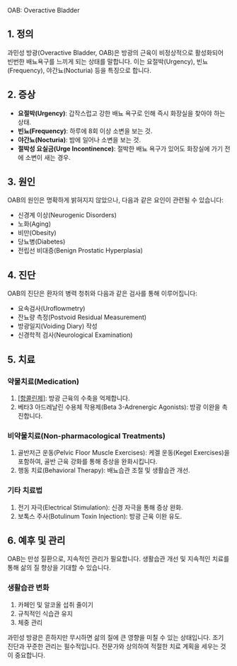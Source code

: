 OAB: Overactive Bladder

## 1. 정의
과민성 방광(Overactive Bladder, OAB)은 방광의 근육이 비정상적으로 활성화되어 빈번한 배뇨욕구를 느끼게 되는 상태를 말합니다. 이는 요절박(Urgency), 빈뇨(Frequency), 야간뇨(Nocturia) 등을 특징으로 합니다.

## 2. 증상
- **요절박(Urgency)**: 갑작스럽고 강한 배뇨 욕구로 인해 즉시 화장실을 찾아야 하는 상태.
- **빈뇨(Frequency)**: 하루에 8회 이상 소변을 보는 것.
- **야간뇨(Nocturia)**: 밤에 일어나 소변을 보는 것.
- **절박성 요실금(Urge Incontinence)**: 절박한 배뇨 욕구가 있어도 화장실에 가기 전에 소변이 새는 경우.

## 3. 원인
OAB의 원인은 명확하게 밝혀지지 않았으나, 다음과 같은 요인이 관련될 수 있습니다:
- 신경계 이상(Neurogenic Disorders)
- 노화(Aging)
- 비만(Obesity)
- 당뇨병(Diabetes)
- 전립선 비대증(Benign Prostatic Hyperplasia)

## 4. 진단
OAB의 진단은 환자의 병력 청취와 다음과 같은 검사를 통해 이루어집니다:
- 요속검사(Uroflowmetry)
- 잔뇨량 측정(Postvoid Residual Measurement)
- 방광일지(Voiding Diary) 작성
- 신경학적 검사(Neurological Examination)

## 5. 치료
### 약물치료(Medication)
1. [[항콜린제]](Anticholinergics): 방광 근육의 수축을 억제합니다.
2. 베타3 아드레날린 수용체 작용제(Beta 3-Adrenergic Agonists): 방광 이완을 촉진합니다.

### 비약물치료(Non-pharmacological Treatments)
1. 골반저근 운동(Pelvic Floor Muscle Exercises): 케겔 운동(Kegel Exercises)을 포함하여, 골반 근육 강화를 통해 증상을 완화시킵니다.
2. 행동 치료(Behavioral Therapy): 배뇨습관 조절 및 생활습관 개선.

### 기타 치료법 
1. 전기 자극(Electrical Stimulation): 신경 자극을 통해 증상 완화.
2. 보톡스 주사(Botulinum Toxin Injection): 방광 근육 이완 유도.

## 6. 예후 및 관리
OAB는 만성 질환으로, 지속적인 관리가 필요합니다. 생활습관 개선 및 지속적인 치료를 통해 삶의 질 향상을 기대할 수 있습니다.

### 생활습관 변화 
1. 카페인 및 알코올 섭취 줄이기
2. 규칙적인 식습관 유지
3. 체중 관리

과민성 방광은 흔하지만 무시하면 삶의 질에 큰 영향을 미칠 수 있는 상태입니다. 조기 진단과 꾸준한 관리는 필수적입니다. 전문가와 상의하여 적절한 치료 계획을 세우는 것이 중요합니다.


